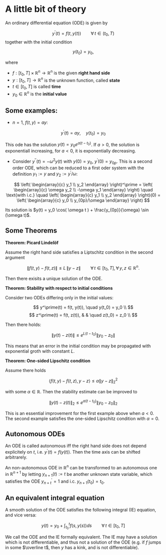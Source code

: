 # A little bit of theory

An ordinary differential equation (ODE) is given by

$$
y^\prime (t) = f(t,y(t)) \qquad \forall \, t \in (t_0, T)
$$
together with the initial condition

$$
y(t_0) = y_0,
$$

where
* $f : [t_0, T] \times {\mathbb R}^n \rightarrow {\mathbb R}^n$ is the given **right hand side**
* $y : [t_0, T] \rightarrow {\mathbb R}^n$ is the unknown function, called **state**
* $t \in [t_0, T]$ is called **time**
* $y_0 \in {\mathbb R}^n$ is the **initial value**


## Some examples:

* $n = 1$, $f(t,y) = a y$:

$$
y^\prime(t) = a y, \quad y(t_0) = y_0
$$

This ode has the solution $y(t) = y_0 e^{a (t-t_0)}$. If $a > 0$, the solution is exponentiall increasing,
for $a < 0$, it is exponentially decreasing.


* Consider $y^{\prime \prime}(t) = -\omega^2 y(t)$ with $y(0) = y_0$, $y^\prime(0) = y_{0p}$. This is a second order
ODE, which can be reduced to a first oder system with the definition $y_1 := y$ and $y_2 := y^\prime/\omega$:

$$
\left( \begin{array}{c} y_1 \\ y_2 \end{array} \right)^\prime =
\left( \begin{array}{c} \omega y_2 \\ -\omega y_1 \end{array} \right) 
\quad \text{with i.c.} \quad
\left( \begin{array}{c} y_1 \\ y_2 \end{array} \right)(0) =
\left( \begin{array}{c} y_0 \\ y_{0p}/\omega \end{array} \right) 
$$

Its solution is $y(t) = y_0 \cos( \omega t ) + \frac{y_{0p}}{\omega} \sin (\omega t)$.


## Some Theorems

**Theorem: Picard Lindelöf**

Assume the right hand side satisfies a Liptschitz condition in the second argument

$$
\| f(t, y) - f(t, z) \| \leq L \, \| y - z \| \qquad \forall \, t \in [t_0, T], \, \forall \, y,z \in {\mathbb R}^n.
$$

Then there exisits a unique solution of the ODE.

**Theorem: Stability with respect to initial conditions**

Consider two ODEs differing only in the initial values:

$$
y^\prime(t) = f(t, y(t)), \quad y(t_0) = y_0 \\
$$
$$
z^\prime(t) = f(t, z(t)), & & \quad z(t_0) = z_0 \\
$$

Then there holds:

$$
\| y(t) - z(t) \| \leq e^{L (t-t_0)} \| y_0 - z_0 \|
$$

This means that an error in the initial condition may be propagated with exponential groth with constant $L$.


**Theorem: One-sided Lipschitz condition**

Assume there holds

$$
\left< f(t,y)-f(t,z), y-z \right> \leq \alpha \| y - z \|_2^2
$$

with some $\alpha \in {\mathbb R}$. Then the stability estimate can be improved to

$$
\| y(t) - z(t) \|_2 \leq e^{\alpha (t-t_0)} \| y_0 - z_0 \|_2
$$

This is an essential improvement for the first example above when $a < 0$. The second example satisfies the one-sided Lipschitz condition with $\alpha = 0$.



## Autonomous ODEs

An ODE is called autonomous iff the right hand side does not depend explicitely on $t$, i.e.
$y^\prime(t) = f(y(t))$. Then the time axis can be shifted arbitrarely.

An non-autonomous ODE in ${\mathbb R}^n$ can be transformed to an autonomous one in
${\mathbb R}^{n+1}$ by letting $y_{n+1}(t) := t$ be another unknown state variable, which satisfies
the ODE $y_{n+t}^\prime = 1$ and i.c. $y_{n+1}(t_0) = t_0$.

## An equivalent integral equation

A smooth solution of the ODE satisfies the following integral (IE) equation, and vice versa:

$$
y(t) = y_0 + \int_{t_0}^t f(s, y(s)) ds \qquad \forall \, t \in [t_0, T]
$$

We call the ODE and the IE formally equivalent. The IE may have a solution which is not differentiable,
and thus not a solution of the ODE (e.g. if $f$ jumps in some $\overline t$, then $y$ has a kink, and is not differentiable).

